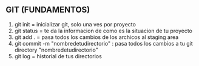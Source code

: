 ## GIT (FUNDAMENTOS)

1. git init = inicializar git, solo una ves por proyecto 
2. git status = te da la informacion de como es la situacion de tu proyecto
3. git add . = pasa todos los cambios de los archicos al staging area
4. git commit -m "nombredetudirectorio" : pasa todos los cambios a tu git directory "nombredetudirectorio"
5. git log = historial de tus directorios 
